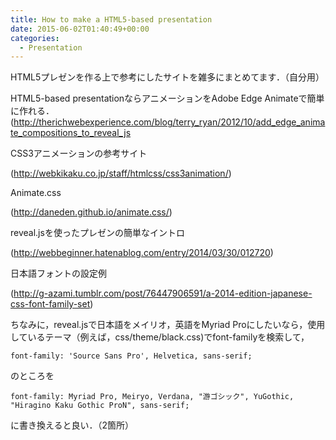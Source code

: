 ```yaml
---
title: How to make a HTML5-based presentation
date: 2015-06-02T01:40:49+00:00
categories:
  - Presentation
---
```

HTML5プレゼンを作る上で参考にしたサイトを雑多にまとめてます．（自分用）

HTML5-based presentationならアニメーションをAdobe Edge Animateで簡単に作れる．(<a href="http://therichwebexperience.com/blog/terry_ryan/2012/10/add_edge_animate_compositions_to_reveal_js" target="_blank">http://therichwebexperience.com/blog/terry_ryan/2012/10/add_edge_animate_compositions_to_reveal_js</a>

CSS3アニメーションの参考サイト
  
(<a href="http://webkikaku.co.jp/staff/htmlcss/css3animation/" target="_blank">http://webkikaku.co.jp/staff/htmlcss/css3animation/</a>)

Animate.css
  
(<a href="http://daneden.github.io/animate.css/" target="_blank">http://daneden.github.io/animate.css/</a>)

reveal.jsを使ったプレゼンの簡単なイントロ
  
(<a href="http://webbeginner.hatenablog.com/entry/2014/03/30/012720" target="_blank">http://webbeginner.hatenablog.com/entry/2014/03/30/012720</a>)

日本語フォントの設定例
  
(<a href="http://g-azami.tumblr.com/post/76447906591/a-2014-edition-japanese-css-font-family-set" target="_blank">http://g-azami.tumblr.com/post/76447906591/a-2014-edition-japanese-css-font-family-set</a>)

ちなみに，reveal.jsで日本語をメイリオ，英語をMyriad Proにしたいなら，使用しているテーマ（例えば，css/theme/black.css)でfont-familyを検索して，
  
 `font-family: 'Source Sans Pro', Helvetica, sans-serif;` 
  
のところを
  
 `font-family: Myriad Pro, Meiryo, Verdana, "游ゴシック", YuGothic, "Hiragino Kaku Gothic ProN", sans-serif;` 
  
に書き換えると良い．（2箇所）
